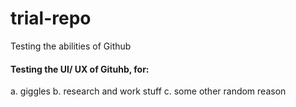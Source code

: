 # trial-repo
Testing the abilities of Github

#### Testing the UI/ UX of Gituhb, for:
a. giggles
b. research and work stuff
c. some other random reason
